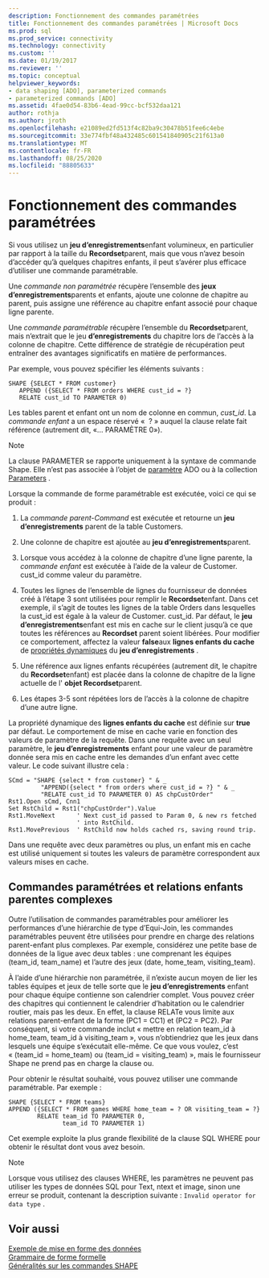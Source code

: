 ```yaml
---
description: Fonctionnement des commandes paramétrées
title: Fonctionnement des commandes paramétrées | Microsoft Docs
ms.prod: sql
ms.prod_service: connectivity
ms.technology: connectivity
ms.custom: ''
ms.date: 01/19/2017
ms.reviewer: ''
ms.topic: conceptual
helpviewer_keywords:
- data shaping [ADO], parameterized commands
- parameterized commands [ADO]
ms.assetid: 4fae0d54-83b6-4ead-99cc-bcf532daa121
author: rothja
ms.author: jroth
ms.openlocfilehash: e21089ed2fd513f4c82ba9c30478b51fee6c4ebe
ms.sourcegitcommit: 33e774fbf48a432485c601541840905c21f613a0
ms.translationtype: MT
ms.contentlocale: fr-FR
ms.lasthandoff: 08/25/2020
ms.locfileid: "88805633"
---
```

# <a name="operation-of-parameterized-commands"></a>Fonctionnement des commandes paramétrées
Si vous utilisez un **jeu d’enregistrements**enfant volumineux, en particulier par rapport à la taille du **Recordset**parent, mais que vous n’avez besoin d’accéder qu’à quelques chapitres enfants, il peut s’avérer plus efficace d’utiliser une commande paramétrable.  
  
 Une *commande non paramétrée* récupère l’ensemble des **jeux d’enregistrements**parents et enfants, ajoute une colonne de chapitre au parent, puis assigne une référence au chapitre enfant associé pour chaque ligne parente.  
  
 Une *commande paramétrable* récupère l’ensemble du **Recordset**parent, mais n’extrait que le jeu **d’enregistrements** du chapitre lors de l’accès à la colonne de chapitre. Cette différence de stratégie de récupération peut entraîner des avantages significatifs en matière de performances.  
  
 Par exemple, vous pouvez spécifier les éléments suivants :  
  
```  
SHAPE {SELECT * FROM customer}   
   APPEND ({SELECT * FROM orders WHERE cust_id = ?}   
   RELATE cust_id TO PARAMETER 0)  
```  
  
 Les tables parent et enfant ont un nom de colonne en commun, *cust_id*. La *commande enfant* a un espace réservé «  ? » auquel la clause relate fait référence (autrement dit, «... PARAMÈTRE 0»).  
  
> [!NOTE]
>  La clause PARAMETER se rapporte uniquement à la syntaxe de commande Shape. Elle n’est pas associée à l’objet de [paramètre](../../reference/ado-api/parameter-object.md) ADO ou à la collection [Parameters](../../reference/ado-api/parameters-collection-ado.md) .  
  
 Lorsque la commande de forme paramétrable est exécutée, voici ce qui se produit :  
  
1.  La *commande parent-Command* est exécutée et retourne un **jeu d’enregistrements** parent de la table Customers.  
  
2.  Une colonne de chapitre est ajoutée au **jeu d’enregistrements**parent.  
  
3.  Lorsque vous accédez à la colonne de chapitre d’une ligne parente, la *commande enfant* est exécutée à l’aide de la valeur de Customer. cust_id comme valeur du paramètre.  
  
4.  Toutes les lignes de l’ensemble de lignes du fournisseur de données créé à l’étape 3 sont utilisées pour remplir le **Recordset**enfant. Dans cet exemple, il s’agit de toutes les lignes de la table Orders dans lesquelles la cust_id est égale à la valeur de Customer. cust_id. Par défaut, le **jeu d’enregistrements**enfant est mis en cache sur le client jusqu’à ce que toutes les références au **Recordset** parent soient libérées. Pour modifier ce comportement, affectez la valeur **false**aux **lignes enfants du cache** de [propriétés dynamiques](../../reference/ado-api/ado-dynamic-property-index.md) du **jeu d’enregistrements** .  
  
5.  Une référence aux lignes enfants récupérées (autrement dit, le chapitre du **Recordset**enfant) est placée dans la colonne de chapitre de la ligne actuelle de l' **objet Recordset**parent.  
  
6.  Les étapes 3-5 sont répétées lors de l’accès à la colonne de chapitre d’une autre ligne.  
  
 La propriété dynamique des **lignes enfants du cache** est définie sur **true** par défaut. Le comportement de mise en cache varie en fonction des valeurs de paramètre de la requête. Dans une requête avec un seul paramètre, le **jeu d’enregistrements** enfant pour une valeur de paramètre donnée sera mis en cache entre les demandes d’un enfant avec cette valeur. Le code suivant illustre cela :  
  
```  
SCmd = "SHAPE {select * from customer} " & _  
         "APPEND({select * from orders where cust_id = ?} " & _  
         "RELATE cust_id TO PARAMETER 0) AS chpCustOrder"  
Rst1.Open sCmd, Cnn1  
Set RstChild = Rst1("chpCustOrder").Value  
Rst1.MoveNext      ' Next cust_id passed to Param 0, & new rs fetched   
                   ' into RstChild.  
Rst1.MovePrevious  ' RstChild now holds cached rs, saving round trip.  
```  
  
 Dans une requête avec deux paramètres ou plus, un enfant mis en cache est utilisé uniquement si toutes les valeurs de paramètre correspondent aux valeurs mises en cache.  
  
## <a name="parameterized-commands-and-complex-parent-child-relations"></a>Commandes paramétrées et relations enfants parentes complexes  
 Outre l’utilisation de commandes paramétrables pour améliorer les performances d’une hiérarchie de type d’Equi-Join, les commandes paramétrables peuvent être utilisées pour prendre en charge des relations parent-enfant plus complexes. Par exemple, considérez une petite base de données de la ligue avec deux tables : une comprenant les équipes (team_id, team_name) et l’autre des jeux (date, home_team, visiting_team).  
  
 À l’aide d’une hiérarchie non paramétrée, il n’existe aucun moyen de lier les tables équipes et jeux de telle sorte que le **jeu d’enregistrements** enfant pour chaque équipe contienne son calendrier complet. Vous pouvez créer des chapitres qui contiennent le calendrier d’habitation ou le calendrier routier, mais pas les deux. En effet, la clause RELATe vous limite aux relations parent-enfant de la forme (PC1 = CC1) et (PC2 = PC2). Par conséquent, si votre commande inclut « mettre en relation team_id à home_team, team_id à visiting_team », vous n’obtiendriez que les jeux dans lesquels une équipe s’exécutait elle-même. Ce que vous voulez, c’est « (team_id = home_team) ou (team_id = visiting_team) », mais le fournisseur Shape ne prend pas en charge la clause ou.  
  
 Pour obtenir le résultat souhaité, vous pouvez utiliser une commande paramétrable. Par exemple :  
  
```  
SHAPE {SELECT * FROM teams}   
APPEND ({SELECT * FROM games WHERE home_team = ? OR visiting_team = ?}   
        RELATE team_id TO PARAMETER 0,   
               team_id TO PARAMETER 1)   
```  
  
 Cet exemple exploite la plus grande flexibilité de la clause SQL WHERE pour obtenir le résultat dont vous avez besoin.  
  
> [!NOTE]
>  Lorsque vous utilisez des clauses WHERE, les paramètres ne peuvent pas utiliser les types de données SQL pour Text, ntext et image, sinon une erreur se produit, contenant la description suivante : `Invalid operator for data type` .  
  
## <a name="see-also"></a>Voir aussi  
 [Exemple de mise en forme des données](./data-shaping-example.md)   
 [Grammaire de forme formelle](./formal-shape-grammar.md)   
 [Généralités sur les commandes SHAPE](./shape-commands-in-general.md)